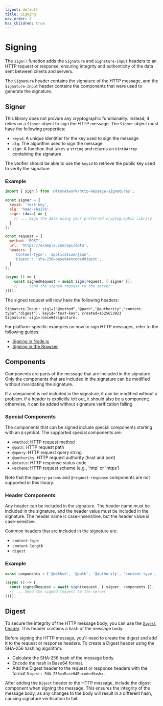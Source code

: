 ```yaml
---
layout: default
title: Signing
nav_order: 2
has_children: true
---
```


# Signing

The `sign()` function adds the `Signature` and `Signature-Input` headers to an HTTP request or response, ensuring
integrity and authenticity of the data sent between clients and servers.

The `Signature` header contains the signature of the HTTP message, and the `Signature-Input` header contains the
components that were used to generate the signature.

## Signer

This library does not provide any cryptographic functionality. Instead, it relies on a `Signer` object to sign the HTTP
message. The `Signer` object must have the following properties:

- `keyid`: A unique identifier for the key used to sign the message
- `alg`: The algorithm used to sign the message
- `sign`: A function that takes a `string` and returns an `Uint8Array` containing the signature

The verifier should be able to use the `keyid` to retrieve the public key used to verify the signature.

### Example

```javascript
import { sign } from '@ltonetwork/http-message-signatures';

const signer = { 
  keyid: 'test-key',
  alg: 'hmac-sha256',
  sign: (data) => {
    // ... Sign the data using your preferred cryptographic library
  }
};

const request = {
  method: 'POST',
  url: 'https://example.com/api/data',
  headers: {
    'Content-Type': 'application/json',
    'Digest': 'sha-256=base64encodeddigest',
  }
};

(async () => {
    const signedRequest = await sign(request, { signer });
    // ... Send the signed request to the server
})();
```

The signed request will now have the following headers:

```
Signature-Input: sig1=("@method","@path","@authority","content-type","digest"); keyid="test-key"; created=1625653823
Signature: sig1=:base64signature:
```

For platform-specific examples on how to sign HTTP messages, refer to the following guides:

- [Signing in Node.js](signing/nodejs.md)
- [Signing in the Browser](signing/browser.md)

## Components

Components are parts of the message that are included in the signature. Only the components that are included in the
signature can be modified without invalidating the signature.

If a component is not included in the signature, it can be modified without a problem. If a header is explicitly left
out, it should also be a component; otherwise, it can be added without signature verification failing.

### Special Components

The components that can be signed include special components starting with an `@` symbol. The supported special
components are:

- `@method`: HTTP request method
- `@path`: HTTP request path
- `@query`: HTTP request query string
- `@authority`: HTTP request authority (host and port)
- `@status`: HTTP response status code
- `@scheme`: HTTP request scheme (e.g., 'http' or 'https')

Note that the `@query-params` and `@request-response` components are not supported in this library.

### Header Components

Any header can be included in the signature. The header name must be included in the signature, and the header value
must be included in the signature. The header name is case-insensitive, but the header value is case-sensitive.

Common headers that are included in the signature are:

- `content-type`
- `content-length`
- `digest`

### Example

```javascript
const components = ['@method', '@path', '@authority', 'content-type', 'digest'];

(async () => {
  const signedRequest = await sign(request, { signer, components });
  // ... Send the signed request to the server
})();
```

## Digest

To secure the integrity of the HTTP message body, you can use the
[`Digest` header](https://developer.mozilla.org/en-US/docs/Web/HTTP/Headers/Digest). This header contains a hash of the
message body.

Before signing the HTTP message, you'll need to create the digest and add it to the request or response
headers. To create a Digest header using the SHA-256 hashing algorithm:

* Calculate the SHA-256 hash of the message body.
* Encode the hash in Base64 format.
* Add the Digest header to the request or response headers with the format `Digest: SHA-256=<Base64EncodedHash>`.

After adding the `Digest` header to the HTTP message, include the digest component when signing the message. This ensures
the integrity of the message body, as any changes to the body will result in a different hash, causing signature verification to fail.
